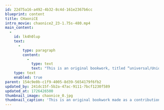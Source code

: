 ```yaml
---
id: 22d75a16-a492-4b32-8c4d-161e2367b6cc
blueprint: content
title: CHaoniCE
intro_movie: chaonice2_23-1.75s-480.mp4
main_content:
  -
    id: lk4h0lup
    text:
      -
        type: paragraph
        content:
          -
            type: text
            text: "This is an original bookwork, titled “universal/Unique,” was made for Tom's contribution to the 1988 exhibit at the University of the Arts in Philadelphia, PA. The bookwork's two (front and back) press sheets were hung on the wall with the bound version hanging hung between them. The work uses concretism as a principle means to re-present the ideas that unfolded based on the exhibit’s theme and the creative process for this work itself. Afterwards a limited edition of 250 numbered copies was published, the bookwork having 32 pages of 18 x 18cm, printed offset on Mohawk Superfine paper.\_"
    type: text
    enabled: true
parent: 154c9e0b-c1f9-4005-8d39-5654179f6fb2
updated_by: 241dc15f-5b2a-47ac-9111-7bcf1230f589
updated_at: 1726426500
thumbnail_image: chaonice_0.jpg
thumbnail_caption: 'This is an original bookwork made as a contribution to the 1988 exhibit at the University of the Arts, Philadelphia, titled “universal/Unique.” The booklet hung between two press sheets hanging on the wall. The work uses concretism as a principle means to re-present the ideas that unfolded based on the exhibit’s theme and the creative process for this work itself.'
---
```

